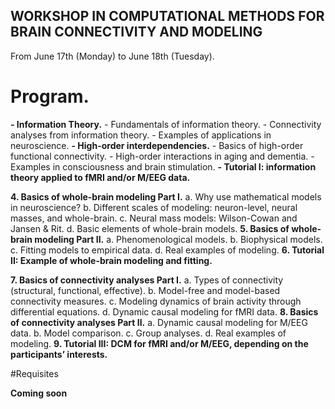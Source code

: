 ## WORKSHOP IN COMPUTATIONAL METHODS FOR BRAIN CONNECTIVITY AND MODELING

From June 17th (Monday) to June 18th (Tuesday).

# Program.

**- Information Theory.**
    - Fundamentals of information theory.
    - Connectivity analyses from information theory.
    - Examples of applications in neuroscience.
**- High-order interdependencies.**
    - Basics of high-order functional connectivity.
    - High-order interactions in aging and dementia.
    - Examples in consciousness and brain stimulation.
**- Tutorial I: information theory applied to fMRI and/or M/EEG data.**


**4.	Basics of whole-brain modeling Part I.**
  a.	Why use mathematical models in neuroscience?
  b.	Different scales of modeling: neuron-level, neural masses, and whole-brain.
  c.	Neural mass models: Wilson-Cowan and Jansen & Rit.
  d.	Basic elements of whole-brain models.
**5.	Basics of whole-brain modeling Part II.**
  a.	Phenomenological models.
  b.	Biophysical models.
  c.	Fitting models to empirical data.
  d.	Real examples of modeling.
**6.	Tutorial II: Example of whole-brain modeling and fitting.**

**7.	Basics of connectivity analyses Part I.**
  a.	Types of connectivity (structural, functional, effective).
  b.	Model-free and model-based connectivity measures.
  c.	Modeling dynamics of brain activity through differential equations.
  d.	Dynamic causal modeling for fMRI data.
**8.	Basics of connectivity analyses Part II.**
  a.	Dynamic causal modeling for M/EEG data.
  b.	Model comparison.
  c.	Group analyses.
  d.	Real examples of modeling.
**9.	Tutorial III: DCM for fMRI and/or M/EEG, depending on the participants’ interests.**


#Requisites

**Coming soon**
